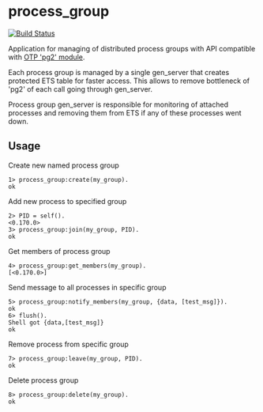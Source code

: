 # process_group

[![Build Status](https://travis-ci.org/relayr/erl-process-group.svg?branch=master)](https://travis-ci.org/relayr/erl-process-group)

Application for managing of distributed process groups with API compatible with [OTP 'pg2' module](http://erlang.org/doc/man/pg2.html).

Each process group is managed by a single gen_server that creates protected ETS table for faster access. This allows to remove bottleneck of 'pg2' of each call going through gen_server.

Process group gen_server is responsible for monitoring of attached processes and removing them from ETS if any of these processes went down.

## Usage

Create new named process group
```
1> process_group:create(my_group).
ok
```

Add new process to specified group
```
2> PID = self().
<0.170.0>
3> process_group:join(my_group, PID).
ok
```

Get members of process group
```
4> process_group:get_members(my_group).
[<0.170.0>]
```

Send message to all processes in specific group

```
5> process_group:notify_members(my_group, {data, [test_msg]}).
ok
6> flush().
Shell got {data,[test_msg]}
ok
```

Remove process from specific group
```
7> process_group:leave(my_group, PID).
ok
```

Delete process group
```
8> process_group:delete(my_group).
ok
```
